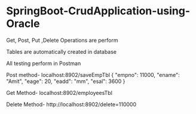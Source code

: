 # SpringBoot-CrudApplication-using-Oracle
Get, Post, Put ,Delete Operations are perform

Tables are automatically created in database

All testing perform in Postman

Post method- localhost:8902/saveEmpTbl
{
        "empno": 11000,
        "ename": "Amit",
        "eage": 20,
        "eadd": "mm",
        "esal": 3600
    }



Get Method- localhost:8902/employeesTbl

Delete Method- http://localhost:8902/delete=110000

